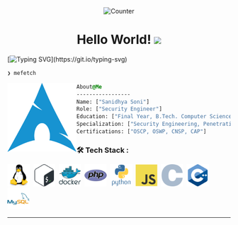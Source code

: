 
<div id="counter", align="center">
  <img src="https://komarev.com/ghpvc/?username=Shivanshdgr8&style=flat-square&color=green" alt="Counter"/>
 </div>

<h1 align="center">
  Hello World!
  <img src="https://media.giphy.com/media/RqCkhwVvVRWOOrDoI6/giphy.gif" width="40px"/>
</h1>


[![Typing SVG](https://readme-typing-svg.demolab.com?font=Fira+Code&pause=1000&random=false&width=800&lines=Hi,+I+am+Sanidhya+working+as+Security+Engineer+Intern;Sometimes+I+play+CTFs+Sometimes+I+develop+them.)](https://git.io/typing-svg)

```css
❯ mefetch
```

<div style="display:block;text-align:left"><img align="left" src="https://raw.githubusercontent.com/warl0ckwraith/warl0ckwraith/main/arch.png" border="0" style="width:156px;">
  
  ```css
  About@Me
  -----------------
  Name: ["Sanidhya Soni"]
  Role: ["Security Engineer"]
  Education: ["Final Year, B.Tech. Computer Science Engineering"]
  Specialization: ["Security Engineering, Penetration Testing & CTF Development"]
  Certifications: ["OSCP, OSWP, CNSP, CAP"]
```
### :hammer_and_wrench: Tech Stack :

<div>
  <img src="https://raw.githubusercontent.com/devicons/devicon/master/icons/linux/linux-original.svg" title="Linux" alt="Linux" width="50" height="50"/>&nbsp;
  <img src="https://raw.githubusercontent.com/devicons/devicon/master/icons/bash/bash-original.svg" title="Bash" alt="Bash" width="50" height="50"/>&nbsp;
  <img src="https://raw.githubusercontent.com/devicons/devicon/master/icons/docker/docker-original-wordmark.svg" title="Docker" alt="Docker" width="50" height="50"/>&nbsp;
  <img src="https://raw.githubusercontent.com/devicons/devicon/master/icons/php/php-original.svg" title="PHP" alt="PHP" width="50" height="50"/>&nbsp;
  <img src="https://github.com/devicons/devicon/blob/master/icons/python/python-original-wordmark.svg" title="Python" alt="Python" width="50" height="50"/>&nbsp;
  <img src="https://raw.githubusercontent.com/devicons/devicon/master/icons/javascript/javascript-original.svg" title="Javascript" alt="Javascript" width="50" height="50"/>&nbsp;
  <img src="https://raw.githubusercontent.com/devicons/devicon/master/icons/c/c-original.svg" title="C" alt="C" width="50" height="50"/>&nbsp;
  <img src="https://raw.githubusercontent.com/devicons/devicon/master/icons/cplusplus/cplusplus-original.svg" title="C++" alt="C++" width="50" height="50"/>&nbsp;
  <img src="https://raw.githubusercontent.com/devicons/devicon/master/icons/mysql/mysql-original-wordmark.svg" title="MySQL" alt="MySQL" width="50" height="50"/>&nbsp;


</div>

---



